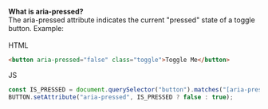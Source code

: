 **What is aria-pressed?**
<br>
The aria-pressed attribute indicates the current "pressed" state of a toggle button. Example: <br>
<br>
HTML
```html
<button aria-pressed="false" class="toggle">Toggle Me</button>
```
JS
```js
const IS_PRESSED = document.querySelector("button").matches("[aria-pressed=true]");
BUTTON.setAttribute("aria-pressed", IS_PRESSED ? false : true);
```
